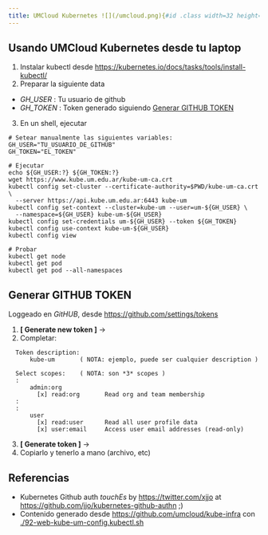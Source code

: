```yaml
---
title: UMCloud Kubernetes ![](/umcloud.png){#id .class width=32 height=32}
---
```


## Usando UMCloud Kubernetes desde tu laptop
1. Instalar kubectl desde <https://kubernetes.io/docs/tasks/tools/install-kubectl/>
2. Preparar la siguiente data
  - _GH\_USER_ : Tu usuario de github
  - _GH\_TOKEN_ : Token generado siguiendo [Generar GITHUB TOKEN](#generar-github-token)
3. En un shell, ejecutar

```
# Setear manualmente las siguientes variables:
GH_USER="TU_USUARIO_DE_GITHUB"
GH_TOKEN="EL_TOKEN"

# Ejecutar
echo ${GH_USER:?} ${GH_TOKEN:?}
wget https://www.kube.um.edu.ar/kube-um-ca.crt
kubectl config set-cluster --certificate-authority=$PWD/kube-um-ca.crt \
  --server https://api.kube.um.edu.ar:6443 kube-um
kubectl config set-context --cluster=kube-um --user=um-${GH_USER} \
  --namespace=${GH_USER} kube-um-${GH_USER}
kubectl config set-credentials um-${GH_USER} --token ${GH_TOKEN}
kubectl config use-context kube-um-${GH_USER}
kubectl config view

# Probar
kubectl get node
kubectl get pod
kubectl get pod --all-namespaces
```

## Generar GITHUB TOKEN

Loggeado en _GitHUB_, desde <https://github.com/settings/tokens>

1. **[ Generate new token ]** ->
2. Completar:

```
  Token description:
      kube-um       ( NOTA: ejemplo, puede ser cualquier description )

  Select scopes:    ( NOTA: son *3* scopes )
  :
      admin:org
        [x] read:org       Read org and team membership
  :
  :
      user
        [x] read:user      Read all user profile data
        [x] user:email     Access user email addresses (read-only)
```
3. **[ Generate token ]** ->
4. Copiarlo y tenerlo a mano (archivo, etc)

## Referencias

* Kubernetes Github auth _touchEs_ by <https://twitter.com/xjjo> at <https://github.com/jjo/kubernetes-github-authn> ;)
* Contenido generado desde <https://github.com/umcloud/kube-infra> con
  [./92-web-kube-um-config.kubectl.sh](https://github.com/umcloud/kube-infra/blob/master/92-web-kube-um-config.kubectl.sh)
